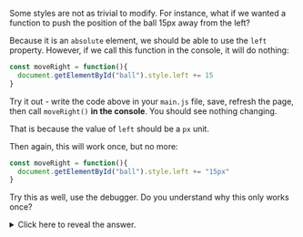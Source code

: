 Some styles are not as trivial to modify. For instance, what if we wanted a function to push the position of the ball 15px away from the left?

Because it is an `absolute` element, we should be able to use the `left` property. However, if we call this function in the console, it will do nothing:

```js
const moveRight = function(){
  document.getElementById("ball").style.left += 15
}
```
Try it out - write the code above in your `main.js` file, save, refresh the page, then call `moveRight()` **in the console**. You should see nothing changing.

That is because the value of `left` should be a `px` unit.

Then again, this will work once, but no more:

```js
const moveRight = function(){
  document.getElementById("ball").style.left += "15px"
}
```
Try this as well, use the debugger. Do you understand why this only works once?

<details><summary>
  Click here to reveal the answer.
</summary>
The first time we do `+= "15px"`, it will set the value of `left` (which initially is an empty string) to `"15px"`, which is great.
But then if we keep doing that, we're just concatenating strings - and JS will ignore that since the value of `left` cannot be `"15px15px"`

The solution, then, is to:

1.  Get the number value of `left` (i.e _parse_ the 15 out of the "15px")
2.  Increment _that_
3.  Concatenate "px" to the end of the number

If you do the above, then each time you call `moveRight`, the ball will move 15 pixels to the right.

  
  ----

To _parse_ a number, JS has a [parseInt](https://developer.mozilla.org/en-US/docs/Web/JavaScript/Reference/Global_Objects/parseInt) function, which tries to identify a number in a string, like this:


```js
console.log(parseInt("15px")) // prints 15
```
  </details>